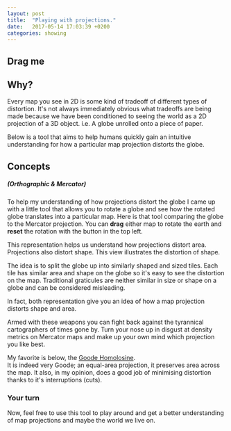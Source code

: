 ```yaml
---
layout: post
title:  "Playing with projections."
date:   2017-05-14 17:03:39 +0200
categories: showing
---
```


<link rel="import" href="{{ site.url }}/assets/bower/globe-map/globe-map.html">

## Drag me
<globe-map width='740' projections='["Orthographic", "InterruptedHomolosine"]' config='{"rotation":{"enabled":true, "ui_enabled":true}, "geodesic_graticule":{"enabled":true, "ui_enabled":false}, "nt_indicatrice":{"enabled":true, "ui_enabled":false}}'></globe-map>

## Why?
Every map you see in 2D is some kind of tradeoff of different types of distortion. It's not always immediately obvious what tradeoffs are being made because we have been conditioned to seeing the world as a 2D projection of a 3D object. i.e. A globe unrolled onto a piece of paper.

Below is a tool that aims to help humans quickly gain an intuitive understanding for how a particular map projection distorts the globe. 

## Concepts 
##### (Orthographic & Mercator)

To help my understanding of how projections distort the globe I came up with a little tool that allows you to rotate a globe and see how the rotated globe translates into a particular map. Here is that tool comparing the globe to the Mercator projection. You can **drag** either map to rotate the earth and **reset** the rotation with the button in the top left.

<globe-map width='540' projections='["Orthographic", "Mercator"]' config='{"rotation":{"enabled":true, "ui_enabled":true}, "nt_indicatrice":{"enabled":true}}'></globe-map>

This representation helps us understand how projections distort area. Projections also distort shape. This view illustrates the distortion of shape.

<globe-map width='540' projections='["Orthographic", "Mercator"]' config='{"rotation":{"enabled":true, "ui_enabled":true}, "geodesic_graticule":{"enabled":true}}'></globe-map>

The idea is to split the globe up into similarly shaped and sized tiles. Each tile has similar area and shape on the globe so it's easy to see the distortion on the map. Traditional graticules are neither similar in size or shape on a globe and can be considered misleading.

In fact, both representation give you an idea of how a map projection distorts shape and area.

Armed with these weapons you can fight back against the tyrannical cartographers of times gone by. Turn your nose up in disgust at density metrics on Mercator maps and make up your own mind which projection you like best.

My favorite is below, the [Goode Homolosine](https://en.wikipedia.org/wiki/Goode_homolosine_projection).  
It is indeed very Goode; an equal-area projection, it preserves area across the map. It also, in my opinion, does a good job of minimising distortion thanks to it's interruptions (cuts).

<globe-map width='740' projections='["Orthographic", "InterruptedHomolosine"]' config='{"rotation":{"enabled":true, "ui_enabled":true}, "geodesic_graticule":{"enabled":true}}'></globe-map>

### Your turn

Now, feel free to use this tool to play around and get a better understanding of map projections and maybe the world we live on.

<globe-map width='740' projections='["Orthographic", "InterruptedHomolosine"]' config='{"rotation":{"enabled":true, "ui_enabled":true}, "geodesic_graticule":{"enabled":true, "ui_enabled":true}, "nt_indicatrice":{"enabled":true, "ui_enabled":true}, "projection_selection":{"enabled":true}}'></globe-map>

